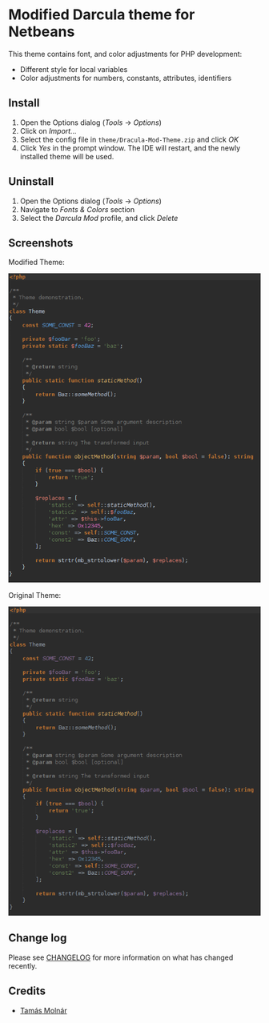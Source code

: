 # Modified Darcula theme for Netbeans

This theme contains font, and color adjustments for PHP development:

 - Different style for local variables
 - Color adjustments for numbers, constants, attributes, identifiers

## Install

1. Open the Options dialog (*Tools* -> *Options*)
2. Click on *Import...*
3. Select the config file in `theme/Dracula-Mod-Theme.zip` and click *OK*
4. Click *Yes* in the prompt window. The IDE will restart, and the newly installed theme will be used.

## Uninstall

1. Open the Options dialog (*Tools* -> *Options*)
2. Navigate to *Fonts & Colors* section
3. Select the *Darcula Mod* profile, and click *Delete*

## Screenshots

Modified Theme:

![Modified Theme](resources/theme-mod.png)

Original Theme:

![Original Theme](resources/theme-original.png)

## Change log

Please see [CHANGELOG](CHANGELOG.md) for more information on what has changed recently.

## Credits

- [Tamás Molnár](https://github.com/moltam)